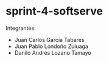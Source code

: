 # sprint-4-softserve
Integrantes:
  - Juan Carlos García Tabares
  - Juan Pablo Londoño Zuluaga
  - Danilo Andrés Lozano Tamayo
